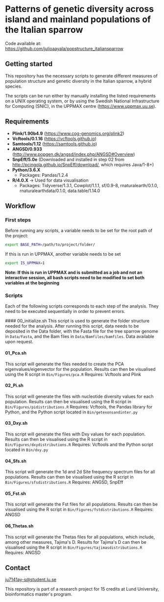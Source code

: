 # Patterns of genetic diversity across island and mainland populations of the Italian sparrow

Code available at: https://github.com/julioaayala/popstructure_italiansparrow

## Getting started
This repository has the necessary scripts to generate different measures of population structure and genetic diversity in the Italian sparrow, a hybrid species.

The scripts can be run either by manually installing the listed requirements on a UNIX operating system, or by using the Swedish National Infrastructure for Computing (SNIC), in the UPPMAX centre (https://www.uppmax.uu.se).

## Requirements
- **Plink/1.90b4.9** (https://www.cog-genomics.org/plink2)
- **Vcftools/0.1.16** (https://vcftools.github.io)
- **Samtools/1.12** (https://samtools.github.io)
- **ANGSD/0.933** (http://www.popgen.dk/angsd/index.php/ANGSD#Overview)
- **SnpEff/5.0e** (Downloaded and installed in step 02 from http://pcingola.github.io/SnpEff/download/, which requires Java/1-8+)
- **Python/3.6.X**
  - Packages: Pandas/1.2.4
- **R/4.0.X** -> Used for data visualisation
  - Packages: Tidyverse/1.3.1, Cowplot/1.1.1, sf/0.9-8, rnaturalearth/0.1.0, rnaturalearthdata/0.1.0, data.table/1.14.0

## Workflow
### First steps
Before running any scripts, a variable needs to be set for the root path of the project:
```bash
export BASE_PATH=/path/to/project/folder/
```

If this is run in UPPMAX, another variable needs to be set
```bash
export IS_UPPMAX=1
```
**Note: If this is run in UPPMAX and is submitted as a job and not an interactive session, all bash scripts need to be modified to set both variables at the beginning**

### Scripts
Each of the following scripts corresponds to each step of the analysis. They need to be executed sequentially in order to prevent errors.

#### 00_initialize.sh
This script is used to generate the folder structure needed for the analysis. After running this script, data needs to be deposited in the Data folder, with the Fasta file for the tree sparrow genome in `Data/Fasta`, and the Bam files in `Data/Bamfiles/bamfiles`. Data available upon request.

#### 01_Pca.sh
This script will generate the files needed to create the PCA eigenvalues/eigenvector for the population. Results can then be visualised using the R script in `Bin/Figures/pca.R`
Requires: Vcftools and Plink

#### 02_Pi.sh
This script will generate the files with nucleotide diversity values for each population. Results can then be visualised using the R script in `Bin/Figures/pidistributions.R`
Requires: Vcftools, the Pandas library for Python, and the Python script located in `Bin/getexonsandinter.py`

#### 03_Dxy.sh
This script will generate the files with Dxy values for each population. Results can then be visualised using the R script in `Bin/Figures/dxydistributions.R`
Requires: Vcftools and the Python script located in `Bin/dxy.py`

#### 04_Sfs.sh
This script will generate the 1d and 2d Site frequency spectrum files for all populations. Results can then be visualised using the R script in `Bin/Figures/sfsdistributions.R`
Requires: ANGSD, SnpEff

#### 05_Fst.sh
This script will generate the Fst files for all populations. Results can then be visualised using the R script in `Bin/Figures/fstdistributions.R`
Requires: ANGSD

#### 06_Thetas.sh
This script will generate the Thetas files for all populations, which include, among other measures, Tajima's D. Results for Tajima's D can then be visualised using the R script in `Bin/Figures/tajimasdistributions.R`
Requires: ANGSD

## Contact
ju7141ay-s@student.lu.se

This repository is part of a research project for 15 credits at Lund University, bioinformatics master's program.
